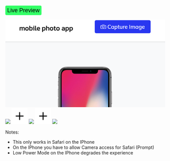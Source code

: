 <a href="https://dialectsoftware.github.io/mobilephoto" style="cursor:hand"><button style="background-color:#33FF66; border:none; height:30px; cursor:hand; border-radius: 4px; font-size: 18px; margin: 0 0 0 0">Live Preview</button></a>

![Alt text](assets/showcase.png "mobile photo application")\
[<img src="https://knockoutjs.com/img/ko-logo.png" width="100"/>](https://knockoutjs.com/img/ko-logo.png) [<img src="assets/img/plus.svg" width="50" style="color:white"/>](assets/img/plus.svg) 
[<img src="https://upload.wikimedia.org/wikipedia/commons/thumb/b/b2/Bootstrap_logo.svg/301px-Bootstrap_logo.svg.png" width="50"/>](https://upload.wikimedia.org/wikipedia/commons/thumb/b/b2/Bootstrap_logo.svg/301px-Bootstrap_logo.svg.png) [<img src="assets/img/plus.svg" width="50" style="color:white"/>](assets/img/plus.svg) 
[<img src="https://upload.wikimedia.org/wikipedia/commons/2/2d/Tensorflow_logo.svg" width="50"/>](https://upload.wikimedia.org/wikipedia/commons/2/2d/Tensorflow_logo.svg) 

Notes:
- This only works in Safari on the IPhone
- On the IPhone you have to allow Camera access for Safari (Prompt)
- Low Power Mode on the IPhone degrades the experience